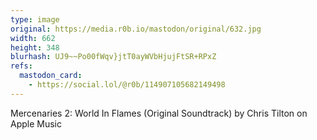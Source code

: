 ```yaml
---
type: image
original: https://media.r0b.io/mastodon/original/632.jpg
width: 662
height: 348
blurhash: UJ9~~Po00fWqv}jtT0ayWVbHjujFtSR+RPxZ
refs:
  mastodon_card:
    - https://social.lol/@r0b/114907105682149498
---
```


Mercenaries 2: World In Flames (Original Soundtrack) by Chris Tilton on Apple Music
